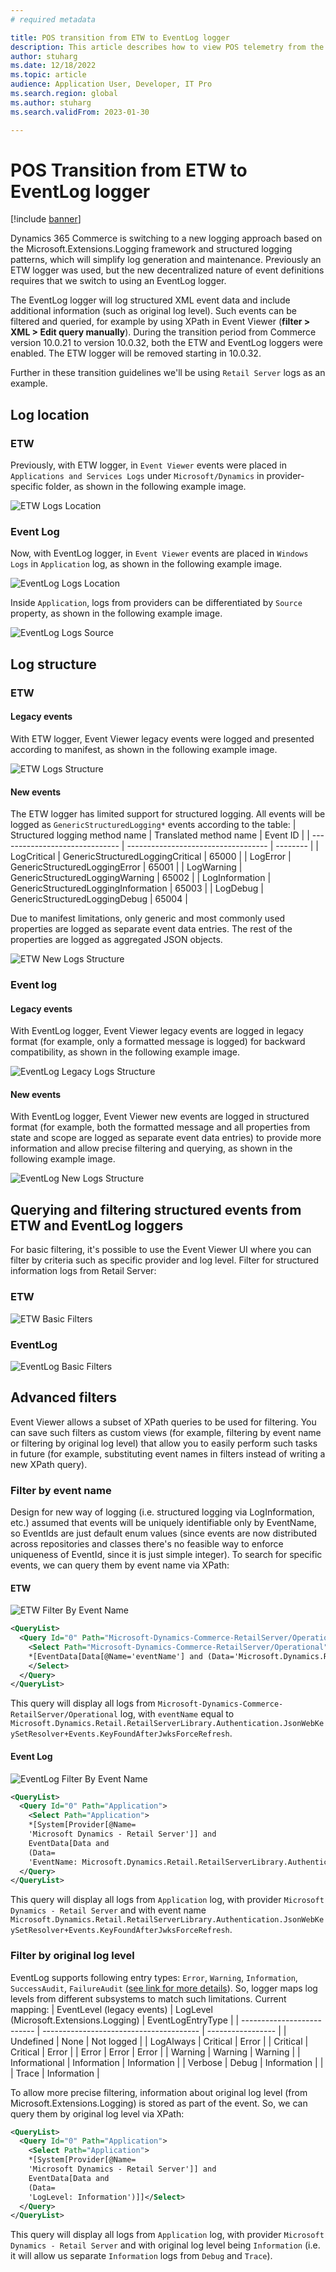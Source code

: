 ```yaml
---
# required metadata

title: POS transition from ETW to EventLog logger
description: This article describes how to view POS telemetry from the new EventLog logger.
author: stuharg
ms.date: 12/18/2022
ms.topic: article
audience: Application User, Developer, IT Pro
ms.search.region: global
ms.author: stuharg
ms.search.validFrom: 2023-01-30

---
```


# POS Transition from ETW to EventLog logger

[!include [banner](../includes/banner.md)]

Dynamics 365 Commerce is switching to a new logging approach based on the Microsoft.Extensions.Logging framework and structured logging patterns, which will simplify log generation and maintenance. Previously an ETW logger was used, but the new decentralized nature of event definitions requires that we switch to using an EventLog logger.

The EventLog logger will log structured XML event data and include additional information (such as original log level). Such events can be filtered and queried, for example by using XPath in Event Viewer (**filter \> XML \> Edit query manually**). During the transition period from Commerce version 10.0.21 to version 10.0.32, both the ETW and EventLog loggers were enabled. The ETW logger will be removed starting in 10.0.32.

Further in these transition guidelines we'll be using `Retail Server` logs as an example.

## Log location

### ETW

Previously, with ETW logger, in `Event Viewer` events were placed in `Applications and Services Logs` under `Microsoft/Dynamics` in provider-specific folder, as shown in the following example image.

![ETW Logs Location](media\ETWLogsLocation.png)

### Event Log

Now, with EventLog logger, in `Event Viewer` events are placed in `Windows Logs` in `Application` log, as shown in the following example image.

![EventLog Logs Location](media\EventLogLogsLocation.png)

Inside `Application`, logs from providers can be differentiated by `Source` property, as shown in the following example image.

![EventLog Logs Source](media\EventLogLogsSource.png)

## Log structure

### ETW

#### Legacy events

With ETW logger, Event Viewer legacy events were logged and presented according to manifest, as shown in the following example image.

![ETW Logs Structure](media\ETWLogsStructure.png)

#### New events

The ETW logger has limited support for structured logging. 
All events will be logged as `GenericStructuredLogging*` events according to the table:
| Structured logging method name | Translated method name              | Event ID |
| ------------------------------ | ----------------------------------- | -------- |
| LogCritical                    | GenericStructuredLoggingCritical    | 65000    |
| LogError                       | GenericStructuredLoggingError       | 65001    |
| LogWarning                     | GenericStructuredLoggingWarning     | 65002    |
| LogInformation                 | GenericStructuredLoggingInformation | 65003    |
| LogDebug                       | GenericStructuredLoggingDebug       | 65004    |

Due to manifest limitations, only generic and most commonly used properties are logged as separate event data entries. The rest of the properties are logged as aggregated JSON objects.

![ETW New Logs Structure](media\ETWNewLogsStructure.png)

### Event log

#### Legacy events

With EventLog logger, Event Viewer legacy events are logged in legacy format (for example, only a formatted message is logged) for backward compatibility, as shown in the following example image.

![EventLog Legacy Logs Structure](media\EventLogLegacyLogsStructure.png)

#### New events

With EventLog logger, Event Viewer new events are logged in structured format (for example, both the formatted message and all properties from state and scope are logged as separate event data entries) to provide more information and allow precise filtering and querying, as shown in the following example image.

![EventLog New Logs Structure](media\EventLogNewLogsStructure.png)

## Querying and filtering structured events from ETW and EventLog loggers

For basic filtering, it's possible to use the Event Viewer UI where you can filter by criteria such as specific provider and log level. Filter for structured information logs from Retail Server:

### ETW

![ETW Basic Filters](media\ETWBasicFilters.png)

### EventLog

![EventLog Basic Filters](media\EventLogBasicFilters.png)

## Advanced filters

Event Viewer allows a subset of XPath queries to be used for filtering. You can save such filters as custom views (for example, filtering by event name or filtering by original log level) that allow you to easily perform such tasks in future (for example, substituting event names in filters instead of writing a new XPath query).

### Filter by event name

Design for new way of logging (i.e. structured logging via LogInformation, etc.) assumed that events will be uniquely identifiable only by EventName, so EventIds are just default enum values (since events are now distributed across repositories and classes there's no feasible way to enforce uniqueness of EventId, since it is just simple integer). To search for specific events, we can query them by event name via XPath:

#### ETW

![ETW Filter By Event Name](\media\ETWFilterByEventName.png)

````xml
<QueryList>
  <Query Id="0" Path="Microsoft-Dynamics-Commerce-RetailServer/Operational">
    <Select Path="Microsoft-Dynamics-Commerce-RetailServer/Operational">
    *[EventData[Data[@Name='eventName'] and (Data='Microsoft.Dynamics.Retail.RetailServerLibrary.Authentication.JsonWebKeySetResolver+Events.KeyFoundAfterJwksForceRefresh')]]
    </Select>
  </Query>
</QueryList>
````

This query will display all logs from `Microsoft-Dynamics-Commerce-RetailServer/Operational` log, with `eventName` equal to `Microsoft.Dynamics.Retail.RetailServerLibrary.Authentication.JsonWebKeySetResolver+Events.KeyFoundAfterJwksForceRefresh`.

#### Event Log

![EventLog Filter By Event Name](media\EventLogFilterByEventName.png)

````xml
<QueryList>
  <Query Id="0" Path="Application">
    <Select Path="Application">
    *[System[Provider[@Name=
    'Microsoft Dynamics - Retail Server']] and 
    EventData[Data and 
    (Data=
    'EventName: Microsoft.Dynamics.Retail.RetailServerLibrary.Authentication.JsonWebKeySetResolver+Events.KeyFoundAfterJwksForceRefresh')]]</Select>
  </Query>
</QueryList>
````

This query will display all logs from `Application` log, with provider `Microsoft Dynamics - Retail Server` and with event name `Microsoft.Dynamics.Retail.RetailServerLibrary.Authentication.JsonWebKeySetResolver+Events.KeyFoundAfterJwksForceRefresh`.

### Filter by original log level

EventLog supports following entry types: `Error`, `Warning`, `Information`, `SuccessAudit`, `FailureAudit` ([see link for more details](/dotnet/api/system.diagnostics.eventlogentrytype?view=netframework-4.6.1&preserve-view=true)). So, logger maps log levels from different subsystems to match such limitations. Current mapping:
| EventLevel (legacy events) | LogLevel (Microsoft.Extensions.Logging) | EventLogEntryType |
| -------------------------- | --------------------------------------- | ----------------- |
| Undefined                  | None                                    | Not logged        |
| LogAlways                  | Critical                                | Error             |
| Critical                   | Critical                                | Error             |
| Error                      | Error                                   | Error             |
| Warning                    | Warning                                 | Warning           |
| Informational              | Information                             | Information       |
| Verbose                    | Debug                                   | Information       |
|                            | Trace                                   | Information       |

To allow more precise filtering, information about original log level (from Microsoft.Extensions.Logging) is stored as part of the event. So, we can query them by original log level via XPath:

````xml
<QueryList>
  <Query Id="0" Path="Application">
    <Select Path="Application">
    *[System[Provider[@Name=
    'Microsoft Dynamics - Retail Server']] and 
    EventData[Data and 
    (Data=
    'LogLevel: Information')]]</Select>
  </Query>
</QueryList>
````

This query will display all logs from `Application` log, with provider `Microsoft Dynamics - Retail Server` and with original log level being `Information` (i.e. it will allow us separate `Information` logs from `Debug` and `Trace`).
